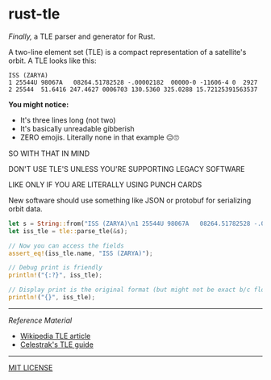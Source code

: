 # rust-tle

_Finally,_ a TLE parser and generator for Rust.

A two-line element set (TLE) is a compact representation of a satellite's orbit. A TLE looks like this:

```
ISS (ZARYA)
1 25544U 98067A   08264.51782528 -.00002182  00000-0 -11606-4 0  2927
2 25544  51.6416 247.4627 0006703 130.5360 325.0288 15.72125391563537
```

**You might notice:**
- It's three lines long (not two)
- It's basically unreadable gibberish
- ZERO emojis. Literally none in that example 😑🙄

SO WITH THAT IN MIND

DON'T USE TLE'S UNLESS YOU'RE SUPPORTING LEGACY SOFTWARE

LIKE ONLY IF YOU ARE LITERALLY USING PUNCH CARDS

New software should use something like JSON or protobuf for serializing orbit data.

```rust
let s = String::from("ISS (ZARYA)\n1 25544U 98067A   08264.51782528 -.00002182  00000-0 -11606-4 0  2927\n2 25544  51.6416 247.4627 0006703 130.5360 325.0288 15.72125391563537");
let iss_tle = tle::parse_tle(&s);

// Now you can access the fields
assert_eq!(iss_tle.name, "ISS (ZARYA)");

// Debug print is friendly
println!("{:?}", iss_tle);

// Display print is the original format (but might not be exact b/c floating point math)
println!("{}", iss_tle);

```

----------------

_Reference Material_

* [Wikipedia TLE article](https://en.wikipedia.org/wiki/Two-line_element_set#Format)
* [Celestrak's TLE guide](https://celestrak.com/columns/v04n03/)

-----------------

[MIT LICENSE](LICENSE)
